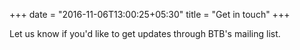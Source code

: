 +++
date = "2016-11-06T13:00:25+05:30"
title = "Get in touch"
+++

Let us know if you'd like to get updates through BTB's mailing list.